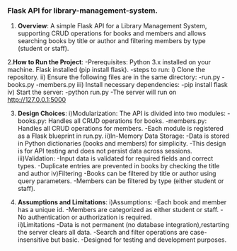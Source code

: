 ### Flask API for library-management-system.
 
1. **Overview**:
 A simple Flask API for a Library Management System, supporting CRUD operations for books and members and allows searching books by title or author and filtering members by type (student or staff).

2.**How to Run the Project**:
-Prerequisites:
Python 3.x installed on your machine.
Flask installed (pip install flask).
-steps to run:
i) Clone the repository.
ii) Ensure the following files are in the same directory:
    -run.py
    -books.py
    -members.py
iii) Install necessary dependencies:
    -pip install flask
iv) Start the server:
    -python run.py
    -The server will run on http://127.0.0.1:5000

3. **Design Choices**:
i)Modularization:
    The API is divided into two modules:
    -books.py: Handles all CRUD operations for books.
    -members.py: Handles all CRUD operations for members.
    -Each module is registered as a Flask blueprint in run.py.
ii)In-Memory Data Storage:
    -Data is stored in Python dictionaries (books and members) for simplicity.
    -This design is for API testing and does not persist data across sessions.
iii)Validation:
    -Input data is validated for required fields and correct types.
    -Duplicate entries are prevented in books by checking the title and author
iv)Filtering
    -Books can be filtered by title or author using query parameters.
    -Members can be filtered by type (either student or staff).

4. **Assumptions and Limitations**:
i)Assumptions:
    -Each book and member has a unique id.
    -Members are categorized as either student or staff.
    -No authentication or authorization is required.  
ii)Limitations
    -Data is not permanent (no database integration),restarting   the server clears all data.
    -Search and filter operations are case-insensitive but basic.
    -Designed for testing and development purposes.